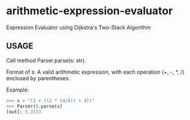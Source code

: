 # arithmetic-expression-evaluator
Expression Evaluator using Dijkstra's Two-Stack Algorithm

## USAGE
Call method Parser.parse(s: str).

Format of s: A valid arithmetic expression, with each operation (+, -, *, /) enclosed
by parentheses.

Example:
```Python
>>> s = "(1 + ((2 * (4/6)) + 3))"
>>> Parser().parse(s)
[out]: 5.3333
```